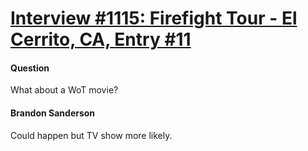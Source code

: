 # [Interview #1115: Firefight Tour - El Cerrito, CA, Entry #11](https://www.theoryland.com/intvmain.php?i=1115#11)

#### Question

What about a WoT movie?

#### Brandon Sanderson

Could happen but TV show more likely.

